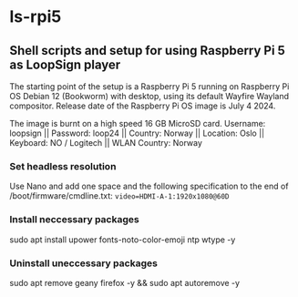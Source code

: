 # ls-rpi5
## Shell scripts and setup for using Raspberry Pi 5 as LoopSign player

The starting point of the setup is a Raspberry Pi 5 running on Raspberry Pi OS Debian 12 (Bookworm) with desktop, using its default Wayfire Wayland compositor. Release date of the Raspberry Pi OS image is July 4 2024.

The image is burnt on a high speed 16 GB MicroSD card. Username: loopsign || Password: loop24 || Country: Norway || Location: Oslo || Keyboard: NO / Logitech || WLAN Country: Norway

### Set headless resolution
Use Nano and add one space and the following specification to the end of /boot/firmware/cmdline.txt:
```video=HDMI-A-1:1920x1080@60D```

### Install neccessary packages
sudo apt install upower fonts-noto-color-emoji ntp wtype -y

### Uninstall uneccessary packages
sudo apt remove geany firefox -y && sudo apt autoremove -y

